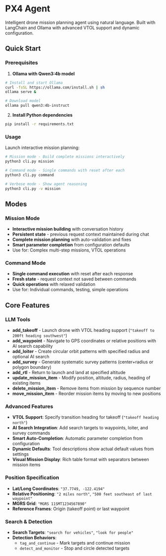 # PX4 Agent

Intelligent drone mission planning agent using natural language. Built with LangChain and Ollama with advanced VTOL support and dynamic configuration.

## Quick Start

### Prerequisites
1. **Ollama with Qwen3:4b model**
```bash
# Install and start Ollama
curl -fsSL https://ollama.com/install.sh | sh
ollama serve &

# Download model
ollama pull qwen3:4b-instruct
```

2. **Install Python dependencies**
```bash
pip install -r requirements.txt
```

### Usage

Launch interactive mission planning:
```bash
# Mission mode - Build complete missions interactively
python3 cli.py mission

# Command mode - Single commands with reset after each
python3 cli.py command

# Verbose mode - Show agent reasoning
python3 cli.py -v mission
```

## Modes

### Mission Mode
- **Interactive mission building** with conversation history
- **Persistent state** - previous request context maintained during chat
- **Complete mission planning** with auto-validation and fixes
- **Smart parameter completion** from configuration defaults
- Use for: Complex multi-step missions, VTOL operations

### Command Mode  
- **Single command execution** with reset after each response
- **Fresh state** - request context not saved between commands
- **Quick operations** with relaxed validation
- Use for: Individual commands, testing, simple operations

## Core Features

### LLM Tools
- **add_takeoff** - Launch drone with VTOL heading support (`"takeoff to 200ft heading southwest"`)
- **add_waypoint** - Navigate to GPS coordinates or relative positions with AI search capability
- **add_loiter** - Create circular orbit patterns with specified radius and optional AI search
- **add_survey** - Generate systematic survey patterns (center+radius or polygon boundary)
- **add_rtl** - Return to launch and land at specified altitude
- **update_mission_item** - Modify position, altitude, radius, heading of existing items
- **delete_mission_item** - Remove items from mission by sequence number
- **move_mission_item** - Reorder mission items by moving to new positions

### Advanced Features
- **VTOL Support**: Specify transition heading for takeoff (`"takeoff heading north"`)
- **AI Search Integration**: Add search targets to waypoints, loiter, and survey commands
- **Smart Auto-Completion**: Automatic parameter completion from configuration
- **Dynamic Defaults**: Tool descriptions show actual default values from settings
- **Visual Mission Display**: Rich table format with separators between mission items

### Position Specification
- **Lat/Long Coordinates**: `"37.7749, -122.4194"`
- **Relative Positioning**: `"2 miles north"`, `"500 feet southeast of last waypoint"`
- **MGRS Grid**: `"MGRS 11SMT1234567890"`
- **Reference Frames**: Origin (takeoff point) or last waypoint

### Search & Detection
- **Search Targets**: `"search for vehicles"`, `"look for people"`
- **Detection Behaviors**: 
  - `tag_and_continue` - Mark targets and continue mission
  - `detect_and_monitor` - Stop and circle detected targets
